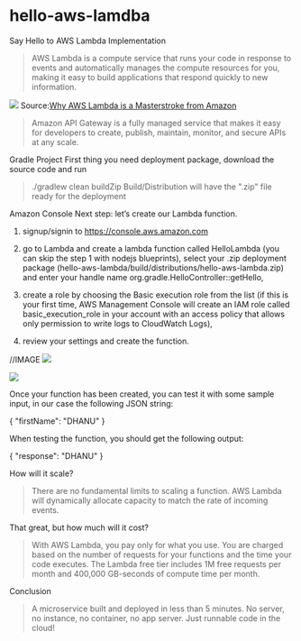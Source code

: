 # hello-aws-lamdba
Say Hello to AWS Lambda Implementation

> AWS Lambda is a compute service that runs your code in response to events and automatically manages the compute resources for you,   making it easy to build applications that respond quickly to new information.

<img src="https://cdn-images-1.medium.com/max/800/1*gyPsuG8YwZhTx6TBHvWUEw.png" />
Source:<a href="http://research.gigaom.com/2015/01/why-aws-lambda-is-a-masterstroke-from-amazon/" data-href="http://research.gigaom.com/2015/01/why-aws-lambda-is-a-masterstroke-from-amazon/" class="markup--anchor markup--figure-anchor" rel="nofollow">Why AWS Lambda is a Masterstroke from Amazon</a>

> Amazon API Gateway is a fully managed service that makes it easy for developers to create, publish, maintain, monitor, and secure APIs at any scale.

Gradle Project
First thing you need deployment package, download the source code and run
> ./gradlew clean buildZip
Build/Distribution will have the ".zip" file ready for the deployment

Amazon Console
Next step: let’s create our Lambda function.
1. signup/signin to https://console.aws.amazon.com

2. go to Lambda and create a lambda function called HelloLambda (you can skip the step 1 with nodejs blueprints),
select your .zip deployment package (hello-aws-lambda/build/distributions/hello-aws-lambda.zip) and enter your handle name org.gradle.HelloController::getHello,

3. create a role by choosing the Basic execution role from the list (if this is your first time, AWS Management Console will create an IAM role called basic_execution_role in your account with an access policy that allows only permission to write logs to CloudWatch Logs),

4. review your settings and create the function.

//IMAGE
<img src="https://raw.githubusercontent.com/dhanugupta/hello-aws-lamdba/master/aws-lambda-1.png" />

<img src="https://raw.githubusercontent.com/dhanugupta/hello-aws-lamdba/master/aws-lambda-2.png" />

Once your function has been created, you can test it with some sample input, in our case the following JSON string:

{
 "firstName": "DHANU"
}

When testing the function, you should get the following output:

{
  "response": "DHANU"
}

How will it scale?
> There are no fundamental limits to scaling a function. AWS Lambda will dynamically allocate capacity to match the rate of incoming events.

That great, but how much will it cost?
> With AWS Lambda, you pay only for what you use. You are charged based on the number of requests for your functions and the time your code executes. The Lambda free tier includes 1M free requests per month and 400,000 GB-seconds of compute time per month.

Conclusion
> A microservice built and deployed in less than 5 minutes.
No server, no instance, no container, no app server.
Just runnable code in the cloud!
